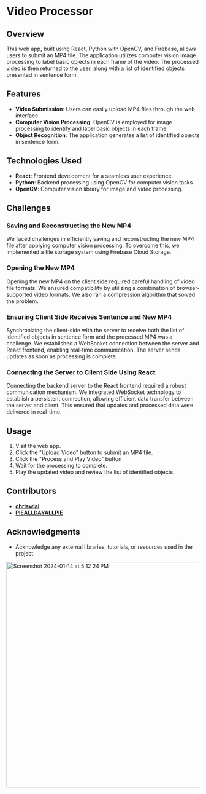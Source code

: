 # Video Processor

## Overview

This web app, built using React, Python with OpenCV, and Firebase, allows users to submit an MP4 file. The application utilizes computer vision image processing to label basic objects in each frame of the video. The processed video is then returned to the user, along with a list of identified objects presented in sentence form.

## Features

- **Video Submission**: Users can easily upload MP4 files through the web interface.
- **Computer Vision Processing**: OpenCV is employed for image processing to identify and label basic objects in each frame.
- **Object Recognition**: The application generates a list of identified objects in sentence form.

## Technologies Used

- **React**: Frontend development for a seamless user experience.
- **Python**: Backend processing using OpenCV for computer vision tasks.
- **OpenCV**: Computer vision library for image and video processing.

## Challenges

### Saving and Reconstructing the New MP4

We faced challenges in efficiently saving and reconstructing the new MP4 file after applying computer vision processing. To overcome this, we implemented a file storage system using Firebase Cloud Storage.

### Opening the New MP4

Opening the new MP4 on the client side required careful handling of video file formats. We ensured compatibility by utilizing a combination of browser-supported video formats. We also ran a compression algorithm that solved the problem.

### Ensuring Client Side Receives Sentence and New MP4

Synchronizing the client-side with the server to receive both the list of identified objects in sentence form and the processed MP4 was a challenge. We established a WebSocket connection between the server and React frontend, enabling real-time communication. The server sends updates as soon as processing is complete.

### Connecting the Server to Client Side Using React

Connecting the backend server to the React frontend required a robust communication mechanism. We integrated WebSocket technology to establish a persistent connection, allowing efficient data transfer between the server and client. This ensured that updates and processed data were delivered in real-time.

## Usage

1. Visit the web app.
2. Click the "Upload Video" button to submit an MP4 file.
3. Click the "Process and Play Video" button
4. Wait for the processing to complete.
5. Play the updated video and review the list of identified objects.

## Contributors

- **[chriswlai](https://github.com/chriswlai)**
- **[PIEALLDAYALLPIE](https://github.com/PIEALLDAYALLPIE)**

## Acknowledgments

- Acknowledge any external libraries, tutorials, or resources used in the project.

<img width="587" alt="Screenshot 2024-01-14 at 5 12 24 PM" src="https://github.com/chriswlai/auto-referee/assets/43394684/adce3045-2fca-4677-bcb3-782490b548e4">
